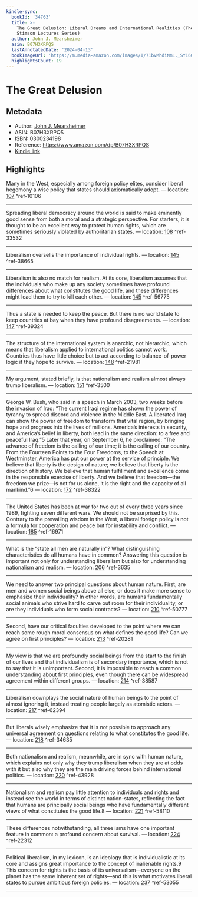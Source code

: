 ```yaml
---
kindle-sync:
  bookId: '34763'
  title: >-
    The Great Delusion: Liberal Dreams and International Realities (The Henry L.
    Stimson Lectures Series)
  author: John J. Mearsheimer
  asin: B07H3XRPQS
  lastAnnotatedDate: '2024-04-13'
  bookImageUrl: 'https://m.media-amazon.com/images/I/71bvMhdiNmL._SY160.jpg'
  highlightsCount: 19
---
```

# The Great Delusion
## Metadata
* Author: [John J. Mearsheimer](https://www.amazon.comundefined)
* ASIN: B07H3XRPQS
* ISBN: 0300234198
* Reference: https://www.amazon.com/dp/B07H3XRPQS
* [Kindle link](kindle://book?action=open&asin=B07H3XRPQS)

## Highlights
Many in the West, especially among foreign policy elites, consider liberal hegemony a wise policy that states should axiomatically adopt. — location: [107](kindle://book?action=open&asin=B07H3XRPQS&location=107) ^ref-10106

---
Spreading liberal democracy around the world is said to make eminently good sense from both a moral and a strategic perspective. For starters, it is thought to be an excellent way to protect human rights, which are sometimes seriously violated by authoritarian states. — location: [108](kindle://book?action=open&asin=B07H3XRPQS&location=108) ^ref-33532

---
Liberalism oversells the importance of individual rights. — location: [145](kindle://book?action=open&asin=B07H3XRPQS&location=145) ^ref-38665

---
Liberalism is also no match for realism. At its core, liberalism assumes that the individuals who make up any society sometimes have profound differences about what constitutes the good life, and these differences might lead them to try to kill each other. — location: [145](kindle://book?action=open&asin=B07H3XRPQS&location=145) ^ref-56775

---
Thus a state is needed to keep the peace. But there is no world state to keep countries at bay when they have profound disagreements. — location: [147](kindle://book?action=open&asin=B07H3XRPQS&location=147) ^ref-39324

---
The structure of the international system is anarchic, not hierarchic, which means that liberalism applied to international politics cannot work. Countries thus have little choice but to act according to balance-of-power logic if they hope to survive. — location: [148](kindle://book?action=open&asin=B07H3XRPQS&location=148) ^ref-21981

---
My argument, stated briefly, is that nationalism and realism almost always trump liberalism. — location: [151](kindle://book?action=open&asin=B07H3XRPQS&location=151) ^ref-3500

---
George W. Bush, who said in a speech in March 2003, two weeks before the invasion of Iraq: “The current Iraqi regime has shown the power of tyranny to spread discord and violence in the Middle East. A liberated Iraq can show the power of freedom to transform that vital region, by bringing hope and progress into the lives of millions. America’s interests in security, and America’s belief in liberty, both lead in the same direction: to a free and peaceful Iraq.”5 Later that year, on September 6, he proclaimed: “The advance of freedom is the calling of our time; it is the calling of our country. From the Fourteen Points to the Four Freedoms, to the Speech at Westminster, America has put our power at the service of principle. We believe that liberty is the design of nature; we believe that liberty is the direction of history. We believe that human fulfillment and excellence come in the responsible exercise of liberty. And we believe that freedom—the freedom we prize—is not for us alone, it is the right and the capacity of all mankind.”6 — location: [172](kindle://book?action=open&asin=B07H3XRPQS&location=172) ^ref-38322

---
The United States has been at war for two out of every three years since 1989, fighting seven different wars. We should not be surprised by this. Contrary to the prevailing wisdom in the West, a liberal foreign policy is not a formula for cooperation and peace but for instability and conflict. — location: [185](kindle://book?action=open&asin=B07H3XRPQS&location=185) ^ref-16971

---
What is the “state all men are naturally in”? What distinguishing characteristics do all humans have in common? Answering this question is important not only for understanding liberalism but also for understanding nationalism and realism. — location: [206](kindle://book?action=open&asin=B07H3XRPQS&location=206) ^ref-3635

---
We need to answer two principal questions about human nature. First, are men and women social beings above all else, or does it make more sense to emphasize their individuality? In other words, are humans fundamentally social animals who strive hard to carve out room for their individuality, or are they individuals who form social contracts? — location: [210](kindle://book?action=open&asin=B07H3XRPQS&location=210) ^ref-50777

---
Second, have our critical faculties developed to the point where we can reach some rough moral consensus on what defines the good life? Can we agree on first principles? — location: [213](kindle://book?action=open&asin=B07H3XRPQS&location=213) ^ref-20281

---
My view is that we are profoundly social beings from the start to the finish of our lives and that individualism is of secondary importance, which is not to say that it is unimportant. Second, it is impossible to reach a common understanding about first principles, even though there can be widespread agreement within different groups. — location: [214](kindle://book?action=open&asin=B07H3XRPQS&location=214) ^ref-38587

---
Liberalism downplays the social nature of human beings to the point of almost ignoring it, instead treating people largely as atomistic actors. — location: [217](kindle://book?action=open&asin=B07H3XRPQS&location=217) ^ref-62394

---
But liberals wisely emphasize that it is not possible to approach any universal agreement on questions relating to what constitutes the good life. — location: [218](kindle://book?action=open&asin=B07H3XRPQS&location=218) ^ref-34635

---
Both nationalism and realism, meanwhile, are in sync with human nature, which explains not only why they trump liberalism when they are at odds with it but also why they are the main driving forces behind international politics. — location: [220](kindle://book?action=open&asin=B07H3XRPQS&location=220) ^ref-43928

---
Nationalism and realism pay little attention to individuals and rights and instead see the world in terms of distinct nation-states, reflecting the fact that humans are principally social beings who have fundamentally different views of what constitutes the good life.8 — location: [221](kindle://book?action=open&asin=B07H3XRPQS&location=221) ^ref-58110

---
These differences notwithstanding, all three isms have one important feature in common: a profound concern about survival. — location: [224](kindle://book?action=open&asin=B07H3XRPQS&location=224) ^ref-22312

---
Political liberalism, in my lexicon, is an ideology that is individualistic at its core and assigns great importance to the concept of inalienable rights.9 This concern for rights is the basis of its universalism—everyone on the planet has the same inherent set of rights—and this is what motivates liberal states to pursue ambitious foreign policies. — location: [237](kindle://book?action=open&asin=B07H3XRPQS&location=237) ^ref-53055

---
